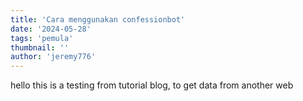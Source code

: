 ```yaml
---
title: 'Cara menggunakan confessionbot'
date: '2024-05-28'
tags: 'pemula'
thumbnail: ''
author: 'jeremy776'
---
```


hello this is a testing from tutorial blog, to get data from another web
